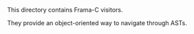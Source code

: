 This directory contains Frama-C visitors.

They provide an object-oriented way to navigate through ASTs.
